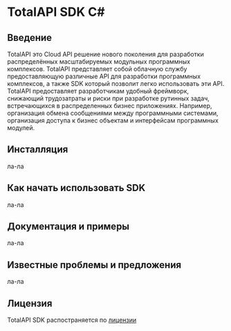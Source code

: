 TotalAPI SDK C#
====================
Введение
----------------------------------------
TotalAPI это Cloud API  решение нового поколения для разработки распределённых масштабируемых модульных программных комплексов. TotalAPI представляет собой облачную службу предоставляющую различные API для разработки программных комплексов, а также SDK  который позволит легко использовать эти API.
TotalAPI предоставляет разработчикам удобный фреймворк, снижающий трудозатраты и риски при разработке рутинных задач, встречающихся в распределенных бизнес приложениях.  Например, организация обмена сообщениями между программными системами, организация доступа к бизнес объектам и интерфейсам программных модулей.   

Инсталляция
-------------------------------------------
ла-ла

Как начать использовать SDK
---------------------------------------------
ла-ла

Документация и примеры
-------------------------------------------
ла-ла

Известные проблемы и предложения
--------------------------------------------------------------
ла-ла

Лицензия
------------------------------------------------------------
TotalAPI SDK распостраняется по [лицензии](TotalApi/SDK-dNet.git/ЛИЦЕНЗИЯ.txt)
 
